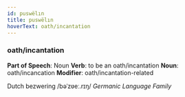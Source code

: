 ```yaml
---
id: puswëlın
title: puswëlın
hoverText: oath/incantation
---
```


### oath/incantation

**Part of Speech**: Noun
**Verb**: to be an oath/incantation
**Noun**: oath/incancation
**Modifier**: oath/incantation-related

Dutch bezwering /bəˈzʋeː.rɪŋ/
*Germanic Language Family*